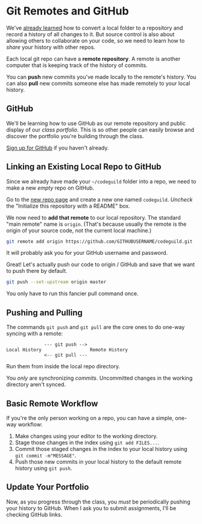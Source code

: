 # Git Remotes and GitHub
We've [already learned](/notes/git-basics.md) how to convert a local folder to a repository and record a history of all changes to it.
But source control is also about allowing others to collaborate on your code, so we need to learn how to _share_ your history with other repos.

Each local git repo can have a **remote repository**.
A remote is another computer that is keeping track of the history of commits.

You can **push** new commits you've made locally to the remote's history.
You can also **pull** new commits someone else has made remotely to your local history.

## GitHub
We'll be learning how to use GitHub as our remote repository and public display of our _class portfolio_.
This is so other people can easily browse and discover the portfolio you're building through the class.

[Sign up for GitHub](https://github.com) if you haven't already.

## Linking an Existing Local Repo to GitHub
Since we already have made your `~/codeguild` folder into a repo, we need to make a new _empty_ repo on GitHub.

Go to the [new repo page](https://github.com/new) and create a new one named `codeguild`.
_Uncheck_ the "Initialize this repository with a README" box.

We now need to **add that remote** to our local repository.
The standard "main remote" name is `origin`.
(That's because usually the remote is the origin of your source code, not the current local machine.)
```bash
git remote add origin https://github.com/GITHUBUSERNAME/codeguild.git
```
It will probably ask you for your GitHub username and password.

Great!
Let's actually push our code to origin / GitHub and save that we want to push there by default.
```bash
git push --set-upstream origin master
```
You only have to run this fancier pull command once.

## Pushing and Pulling
The commands `git push` and `git pull` are the core ones to do one-way syncing with a remote:
```
              --- git push -->
Local History                  Remote History
              <-- git pull ---
```

Run them from inside the local repo directory.

You _only_ are synchronizing _commits_.
Uncommitted changes in the working directory aren't synced.

## Basic Remote Workflow
If you're the only person working on a repo, you can have a simple, one-way workflow:
1. Make changes using your editor to the working directory.
1. Stage those changes in the index using `git add FILES...`.
1. Commit those staged changes in the index to your local history using `git commit -m"MESSAGE"`.
1. Push those new commits in your local history to the default remote history using `git push`.

## Update Your Portfolio
Now, as you progress through the class, you _must_ be periodically pushing your history to GitHub.
When I ask you to submit assignments, I'll be checking GitHub links.
